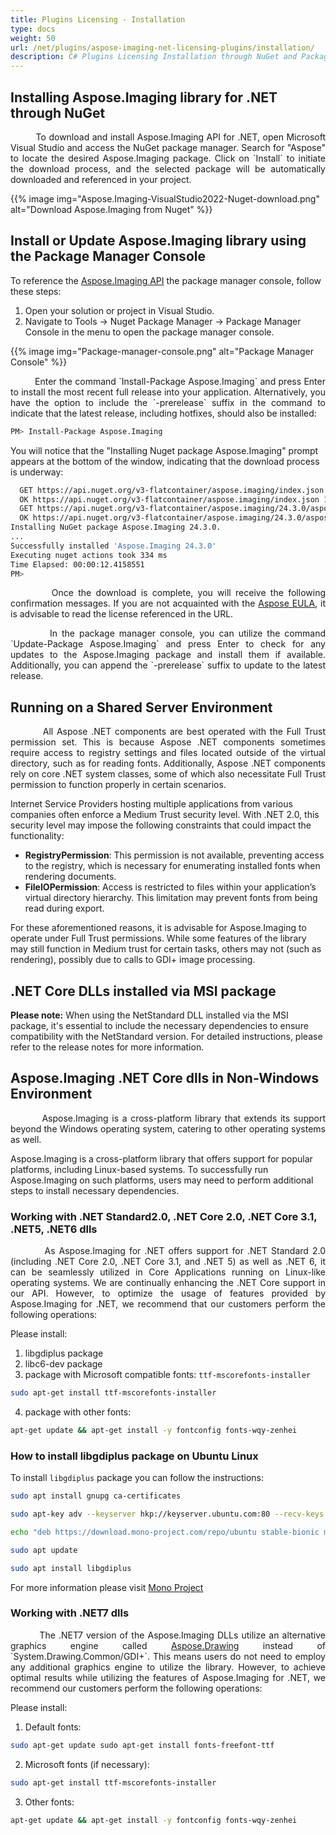 ```yaml
---
title: Plugins Licensing - Installation
type: docs
weight: 50
url: /net/plugins/aspose-imaging-net-licensing-plugins/installation/
description: C# Plugins Licensing Installation through NuGet and Package Manager Console.
---
```


## **Installing Aspose.Imaging library for .NET through NuGet**

<p align='justify'>
&nbsp;&nbsp;&nbsp;&nbsp;&nbsp;&nbsp;&nbsp;&nbsp;
To download and install Aspose.Imaging API for .NET, open Microsoft Visual Studio and access the NuGet package manager. Search for "Aspose" to locate the desired Aspose.Imaging package. Click on `Install` to initiate the download process, and the selected package will be automatically downloaded and referenced in your project.
</p>

{{% image img="Aspose.Imaging-VisualStudio2022-Nuget-download.png" alt="Download Aspose.Imaging from Nuget" %}}

## **Install or Update Aspose.Imaging library using the Package Manager Console**

To reference the <a href="https://www.nuget.org/packages/Aspose.Imaging/">Aspose.Imaging API</a> the package manager console, follow these steps:

1. Open your solution or project in Visual Studio.
2. Navigate to Tools -> Nuget Package Manager -> Package Manager Console in the menu to open the package manager console.

{{% image img="Package-manager-console.png" alt="Package Manager Console" %}}

<p align='justify'>
&nbsp;&nbsp;&nbsp;&nbsp;&nbsp;&nbsp;&nbsp;&nbsp;
Enter the command `Install-Package Aspose.Imaging` and press Enter to install the most recent full release into your application. Alternatively, you have the option to include the `-prerelease` suffix in the command to indicate that the latest release, including hotfixes, should also be installed:
</p>

```sh
PM> Install-Package Aspose.Imaging
```

You will notice that the "Installing Nuget package Aspose.Imaging" prompt appears at the bottom of the window, indicating that the download process is underway:

```sh
  GET https://api.nuget.org/v3-flatcontainer/aspose.imaging/index.json
  OK https://api.nuget.org/v3-flatcontainer/aspose.imaging/index.json 167ms
  GET https://api.nuget.org/v3-flatcontainer/aspose.imaging/24.3.0/aspose.imaging.24.3.0.nupkg
  OK https://api.nuget.org/v3-flatcontainer/aspose.imaging/24.3.0/aspose.imaging.24.3.0.nupkg 34ms
Installing NuGet package Aspose.Imaging 24.3.0.
...
Successfully installed 'Aspose.Imaging 24.3.0'
Executing nuget actions took 334 ms
Time Elapsed: 00:00:12.4158551
PM> 
```
<p align='justify'>
&nbsp;&nbsp;&nbsp;&nbsp;&nbsp;&nbsp;&nbsp;&nbsp;
Once the download is complete, you will receive the following confirmation messages. If you are not acquainted with the <a href="https://about.aspose.com/legal/eula">Aspose EULA</a>, it is advisable to read the license referenced in the URL.
</p>

<p align='justify'>
&nbsp;&nbsp;&nbsp;&nbsp;&nbsp;&nbsp;&nbsp;&nbsp;
In the package manager console, you can utilize the command `Update-Package Aspose.Imaging` and press Enter to check for any updates to the Aspose.Imaging package and install them if available. Additionally, you can append the `-prerelease` suffix to update to the latest release.
</p>

## **Running on a Shared Server Environment**

<p align='justify'>
&nbsp;&nbsp;&nbsp;&nbsp;&nbsp;&nbsp;&nbsp;&nbsp;
All Aspose .NET components are best operated with the Full Trust permission set. This is because Aspose .NET components sometimes require access to registry settings and files located outside of the virtual directory, such as for reading fonts. Additionally, Aspose .NET components rely on core .NET system classes, some of which also necessitate Full Trust permission to function properly in certain scenarios.

Internet Service Providers hosting multiple applications from various companies often enforce a Medium Trust security level. With .NET 2.0, this security level may impose the following constraints that could impact the functionality:

- **RegistryPermission**: This permission is not available, preventing access to the registry, which is necessary for enumerating installed fonts when rendering documents.
- **FileIOPermission**: Access is restricted to files within your application’s virtual directory hierarchy. This limitation may prevent fonts from being read during export.

For these aforementioned reasons, it is advisable for Aspose.Imaging to operate under Full Trust permissions. While some features of the library may still function in Medium trust for certain tasks, others may not (such as rendering), possibly due to calls to GDI+ image processing.
</p>

## **.NET Core DLLs installed via MSI package**

**Please note:** When using the NetStandard DLL installed via the MSI package, it's essential to include the necessary dependencies to ensure compatibility with the NetStandard version. For detailed instructions, please refer to the release notes for more information.


## **Aspose.Imaging .NET Core dlls in Non-Windows Environment**

<p align='justify'>
&nbsp;&nbsp;&nbsp;&nbsp;&nbsp;&nbsp;&nbsp;&nbsp;
Aspose.Imaging is a cross-platform library that extends its support beyond the Windows operating system, catering to other operating systems as well.

Aspose.Imaging is a cross-platform library that offers support for popular platforms, including Linux-based systems. To successfully run Aspose.Imaging on such platforms, users may need to perform additional steps to install necessary dependencies.
</p>

### **Working with .NET Standard2.0, .NET Core 2.0, .NET Core 3.1, .NET5, .NET6 dlls**

<p align='justify'>
&nbsp;&nbsp;&nbsp;&nbsp;&nbsp;&nbsp;&nbsp;&nbsp;
As Aspose.Imaging for .NET offers support for .NET Standard 2.0 (including .NET Core 2.0, .NET Core 3.1, and .NET 5) as well as .NET 6, it can be seamlessly utilized in Core Applications running on Linux-like operating systems. We are continually enhancing the .NET Core support in our API. However, to optimize the usage of features provided by Aspose.Imaging for .NET, we recommend that our customers perform the following operations:
</p>

Please install:

1. libgdiplus package
2. libc6-dev package
3. package with Microsoft compatible fonts: `ttf-mscorefonts-installer` 

```sh
sudo apt-get install ttf-mscorefonts-installer
```

4. package with other fonts:

```sh
apt-get update && apt-get install -y fontconfig fonts-wqy-zenhei
```

### **How to install libgdiplus package on Ubuntu Linux**

To install `libgdiplus` package you can follow the instructions:

```sh
sudo apt install gnupg ca-certificates

sudo apt-key adv --keyserver hkp://keyserver.ubuntu.com:80 --recv-keys 3FA7E0328081BFF6A14DA29AA6A19B38D3D831EF

echo "deb https://download.mono-project.com/repo/ubuntu stable-bionic main" | sudo tee /etc/apt/sources.list.d/mono-official-stable.list

sudo apt update

sudo apt install libgdiplus
```

For more information please visit [Mono Project](https://www.mono-project.com/download/stable/#download-lin)

### **Working with .NET7 dlls**

<p align='justify'>
&nbsp;&nbsp;&nbsp;&nbsp;&nbsp;&nbsp;&nbsp;&nbsp;
The .NET7 version of the Aspose.Imaging DLLs utilize an alternative graphics engine called <a href="https://products.aspose.com/drawing/net/">Aspose.Drawing</a> instead of `System.Drawing.Common/GDI+`. This means users do not need to employ any additional graphics engine to utilize the library. However, to achieve optimal results while utilizing the features of Aspose.Imaging for .NET, we recommend our customers perform the following operations:
</p>

Please install:

1. Default fonts:

```sh
sudo apt-get update sudo apt-get install fonts-freefont-ttf
```

2. Microsoft fonts (if necessary):

```sh
sudo apt-get install ttf-mscorefonts-installer
```

3. Other fonts: 

```sh
apt-get update && apt-get install -y fontconfig fonts-wqy-zenhei
```
